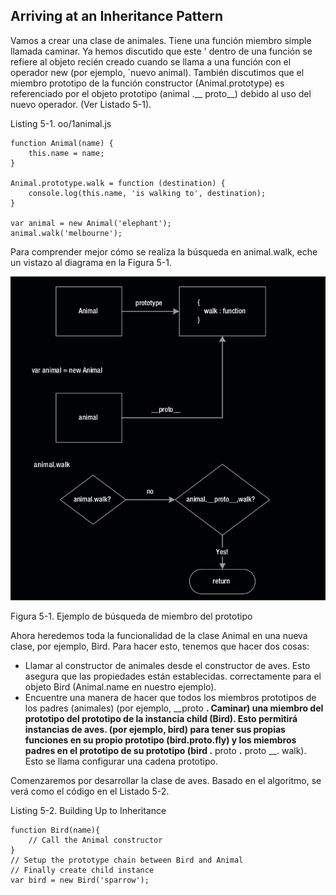 ## Arriving at an Inheritance Pattern

Vamos a crear una clase de animales. Tiene una función miembro 
simple llamada caminar. Ya hemos discutido que este '
dentro de una función se refiere al objeto recién creado cuando 
se llama a una función con el operador new (por ejemplo,
`nuevo animal). También discutimos que el miembro prototipo 
de la función constructor (Animal.prototype) es
referenciado por el objeto prototipo (animal .__ proto__) 
debido al uso del nuevo operador. (Ver Listado 5-1).

Listing 5-1. oo/1animal.js

```
function Animal(name) {
    this.name = name;
}

Animal.prototype.walk = function (destination) {
    console.log(this.name, 'is walking to', destination);
}

var animal = new Animal('elephant');
animal.walk('melbourne');
```

Para comprender mejor cómo se realiza la búsqueda en animal.walk, 
eche un vistazo al diagrama en la Figura 5-1.

![Inheritance](animal_prototype.png)


Figura 5-1. Ejemplo de búsqueda de miembro del prototipo

Ahora heredemos toda la funcionalidad de la clase Animal en una nueva
clase, por ejemplo, Bird. Para hacer esto, tenemos que hacer
dos cosas:

* Llamar al constructor de animales desde el constructor de aves.
Esto asegura que las propiedades están establecidas.
correctamente para el objeto Bird (Animal.name en nuestro ejemplo).
* Encuentre una manera de hacer que todos los miembros prototipos de
los padres (animales) (por ejemplo, __proto __. Caminar) una
miembro del prototipo del prototipo de la instancia child (Bird).
Esto permitirá instancias de aves.
(por ejemplo, bird) para tener sus propias funciones en su
propio prototipo (bird.__proto__.fly)
y los miembros padres en el prototipo de su prototipo
(bird .__ proto __.__ proto __. walk).
Esto se llama configurar una cadena prototipo.

Comenzaremos por desarrollar la clase de aves. Basado en el algoritmo,
se verá como el código en el Listado 5-2.

Listing 5-2. Building Up to Inheritance

```
function Bird(name){
    // Call the Animal constructor
}
// Setup the prototype chain between Bird and Animal
// Finally create child instance
var bird = new Bird('sparrow');
```





